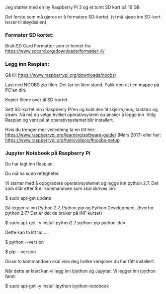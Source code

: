 Jeg starter med en ny Raspberry Pi 3 og et tomt SD kort på 16 GB </p>
Det første som må gjøres er å formatere SD-kortet.
(vi må kjøpe inn SD-kort lerser til sløydsalen).

### Formater SD kortet:
Bruk:SD Card Formatter  som er hentet fra https://www.sdcard.org/downloads/formatter_4/  </p>
### Legg inn Raspian:
Gå til: https://www.raspberrypi.org/downloads/noobs/ </p>
Last ned NOOBS zip filen. Det tar en liten stund.  Pakk den ut i en mappe på PC'en din. </p>
Kopier filene over til SD-kortet. </p>
Sett SD-kortet inn i Raspberry Pi'en og kobl den til skjerm,mus, tastatur og strøm. Nå må du velge hvilket operativsystem du ønsker å legge inn. Velg Raspian og vent på at operativsystemet blir installert.

Hvis du trenger mer veiledning ta en titt her: https://www.raspberrypi.org/learning/software-guide/ (Mars 2017)
eller her: https://www.raspberrypi.org/help/videos/#noobs-setup


### Jupyter Notebook på Raspberry Pi
Du har lagt inn Raspian. </p>
Du må ha sudo rettigheter. </p>
Vi starter med å oppgradere operativsystemet og legge inn python 2.7. Det som står etter $ er kommandoen som skal skrives inn. </p>
 $ sudo apt-get update </p>
Så legger vi inn Python 2.7, Python pip og Python Development. (hvorfor python 2.7? Det er det de bruker på INF kurset) </p>
$ sudo apt-get -y install python2.7 python-pip python-dev </p>
Dette kan ta litt tid..... </p>
$ python --version </P>
$ pip --version </p>
Disse to kommandoen skal vise deg hvilke versjoner du har fått installert. </p>
Når dette er klart kan vi legg inn Ipython og Jupyter.  Vi legger inn Ipython først: </p>
$ sudo apt-get -y install ipython ipython-notebook </p>



